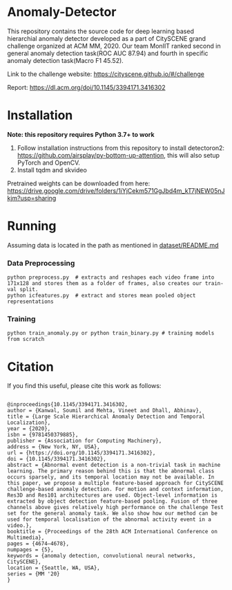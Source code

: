 # Anomaly-Detector
This repository contains the source code for deep learning based hierarchial anomaly detector developed as a part of CitySCENE grand challenge organized at ACM MM, 2020. Our team MonIIT ranked second in general anomaly detection task(ROC AUC 87.94) and fourth in specific anomaly detection task(Macro F1 45.52).

Link to the challenge website: https://cityscene.github.io/#/challenge

Report: https://dl.acm.org/doi/10.1145/3394171.3416302

# Installation
**Note: this repository requires Python 3.7+ to work**
1. Follow installation instructions from this repository to install detectoron2: https://github.com/airsplay/py-bottom-up-attention, this will also setup PyTorch and OpenCV.
2. Install tqdm and skvideo

Pretrained weights can be downloaded from here: https://drive.google.com/drive/folders/1iYjCekm571GgJbd4m_kT7jNEW05nJkjm?usp=sharing

# Running
Assuming data is located in the path as mentioned in [dataset/README.md](https://github.com/soumilkanwal80/Anomaly-Detector/blob/master/dataset/README.md)

### Data Preprocessing 
```
python preprocess.py  # extracts and reshapes each video frame into 171x128 and stores them as a folder of frames, also creates our train-val split.     
python icfeatures.py  # extract and stores mean pooled object representations 
```

### Training
```
python train_anomaly.py or python train_binary.py # training models from scratch
```

# Citation
If you find this useful, please cite this work as follows:
```

@inproceedings{10.1145/3394171.3416302,
author = {Kanwal, Soumil and Mehta, Vineet and Dhall, Abhinav},
title = {Large Scale Hierarchical Anomaly Detection and Temporal Localization},
year = {2020},
isbn = {9781450379885},
publisher = {Association for Computing Machinery},
address = {New York, NY, USA},
url = {https://doi.org/10.1145/3394171.3416302},
doi = {10.1145/3394171.3416302},
abstract = {Abnormal event detection is a non-trivial task in machine learning. The primary reason behind this is that the abnormal class occurs sparsely, and its temporal location may not be available. In this paper, we propose a multiple feature-based approach for CitySCENE challenge-based anomaly detection. For motion and context information, Res3D and Res101 architectures are used. Object-level information is extracted by object detection feature-based pooling. Fusion of three channels above gives relatively high performance on the challenge Test set for the general anomaly task. We also show how our method can be used for temporal localisation of the abnormal activity event in a video.},
booktitle = {Proceedings of the 28th ACM International Conference on Multimedia},
pages = {4674–4678},
numpages = {5},
keywords = {anomaly detection, convolutional neural networks, CitySCENE},
location = {Seattle, WA, USA},
series = {MM '20}
}

```

